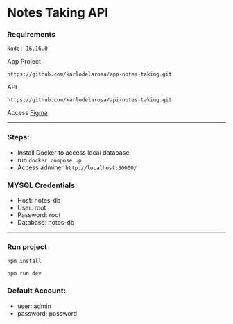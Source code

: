 # Notes Taking API

### Requirements
```
Node: 16.16.0
```

App Project
```
https://github.com/karlodelarosa/app-notes-taking.git
```

API
```
https://github.com/karlodelarosa/api-notes-taking.git
```

Access [Figma](https://www.figma.com/file/iSLN2hDWwBgaGzxZNym7JW/note-taking?node-id=1-2&t=FteJvnb524Ln5qzF-0)

---
### Steps:
- Install Docker to access local database
- run `docker compose up`
- Access adminer `http://localhost:50000/`

### MYSQL Credentials
- Host: notes-db
- User: root
- Password: root
- Database: notes-db
---
### Run project

```
npm install
```

```
npm run dev
```

### Default Account:
- user: admin
- password: password